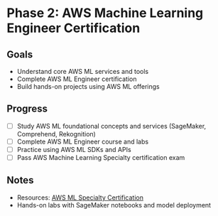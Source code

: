 # Phase 2: AWS Machine Learning Engineer Certification

## Goals
- Understand core AWS ML services and tools
- Complete AWS ML Engineer certification
- Build hands-on projects using AWS ML offerings

## Progress
- [ ] Study AWS ML foundational concepts and services (SageMaker, Comprehend, Rekognition)
- [ ] Complete AWS ML Engineer course and labs
- [ ] Practice using AWS ML SDKs and APIs
- [ ] Pass AWS Machine Learning Specialty certification exam

## Notes
- Resources: [AWS ML Specialty Certification](https://aws.amazon.com/certification/certified-machine-learning-specialty/)
- Hands-on labs with SageMaker notebooks and model deployment
